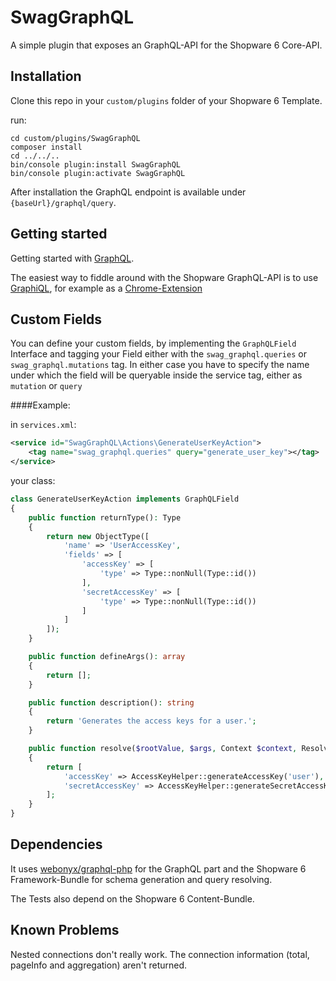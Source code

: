 # SwagGraphQL

A simple plugin that exposes an GraphQL-API for the Shopware 6 Core-API.

## Installation

Clone this repo in your `custom/plugins` folder of your Shopware 6 Template.

run:
```
cd custom/plugins/SwagGraphQL
composer install
cd ../../..
bin/console plugin:install SwagGraphQL
bin/console plugin:activate SwagGraphQL
```

After installation the GraphQL endpoint is available under `{baseUrl}/graphql/query`.

## Getting started

Getting started with [GraphQL](https://graphql.org/learn/).

The easiest way to fiddle around with the Shopware GraphQL-API is to use
[GraphiQL](https://github.com/graphql/graphiql), for example as a [Chrome-Extension](https://chrome.google.com/webstore/detail/chromeiql)

## Custom Fields

You can define your custom fields, by implementing the `GraphQLField` Interface and tagging your Field
either with the `swag_graphql.queries` or `swag_graphql.mutations` tag.
In either case you have to specify the name under which the field will be queryable inside the service tag, 
either as `mutation` or `query`

####Example:

in `services.xml`:
```xml
<service id="SwagGraphQL\Actions\GenerateUserKeyAction">
    <tag name="swag_graphql.queries" query="generate_user_key"></tag>
</service>
```
your class:
```php
class GenerateUserKeyAction implements GraphQLField
{
    public function returnType(): Type
    {
        return new ObjectType([
            'name' => 'UserAccessKey',
            'fields' => [
                'accessKey' => [
                    'type' => Type::nonNull(Type::id())
                ],
                'secretAccessKey' => [
                    'type' => Type::nonNull(Type::id())
                ]
            ]
        ]);
    }

    public function defineArgs(): array
    {
        return [];
    }

    public function description(): string
    {
        return 'Generates the access keys for a user.';
    }

    public function resolve($rootValue, $args, Context $context, ResolveInfo $info)
    {
        return [
            'accessKey' => AccessKeyHelper::generateAccessKey('user'),
            'secretAccessKey' => AccessKeyHelper::generateSecretAccessKey(),
        ];
    }
}
```

## Dependencies

It uses [webonyx/graphql-php](https://github.com/webonyx/graphql-php) for the GraphQL part 
and the Shopware 6 Framework-Bundle for schema generation and query resolving.

The Tests also depend on the Shopware 6 Content-Bundle.

## Known Problems

Nested connections don't really work. The connection information (total, pageInfo and aggregation) aren't returned.